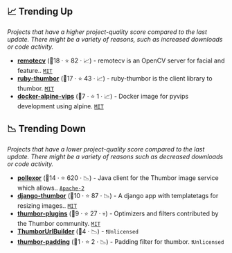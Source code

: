 ## 📈 Trending Up

_Projects that have a higher project-quality score compared to the last update. There might be a variety of reasons, such as increased downloads or code activity._

- <b><a href="https://github.com/thumbor/remotecv">remotecv</a></b> (🥇18 ·  ⭐ 82 · 📈) - remotecv is an OpenCV server for facial and feature.. <code><a href="http://bit.ly/34MBwT8">MIT</a></code> <a href="https://www.python.org/downloads/"><code><img src="https://github.com/thumbor/awesome-thumbor/blob/main/python3.png?raw=true" style="display:inline;" width="13" height="13"></code></a> <a href="https://github.com/thumbor/thumbor/releases/tag/7.0.0"><code><img src="https://github.com/thumbor/awesome-thumbor/blob/main/thumbor.png?raw=true" style="display:inline;" width="13" height="13"></code></a>
- <b><a href="https://github.com/thumbor/ruby-thumbor">ruby-thumbor</a></b> (🥇17 ·  ⭐ 43 · 📈) - ruby-thumbor is the client library to thumbor. <code><a href="http://bit.ly/34MBwT8">MIT</a></code> <code><img src="https://rubygems.org/favicon.ico" style="display:inline;" width="13" height="13"></code> <a href="https://github.com/thumbor/thumbor/releases/tag/7.0.0"><code><img src="https://github.com/thumbor/awesome-thumbor/blob/main/thumbor.png?raw=true" style="display:inline;" width="13" height="13"></code></a>
- <b><a href="https://github.com/heynemann/docker-alpine-pyvips">docker-alpine-vips</a></b> (🥉7 ·  ⭐ 1 · 📈) - Docker image for pyvips development using alpine. <code><a href="http://bit.ly/34MBwT8">MIT</a></code> <code><img src="https://www.docker.com/favicon.ico" style="display:inline;" width="13" height="13"></code>

## 📉 Trending Down

_Projects that have a lower project-quality score compared to the last update. There might be a variety of reasons such as decreased downloads or code activity._

- <b><a href="https://github.com/square/pollexor">pollexor</a></b> (🥇14 ·  ⭐ 620 · 📉) - Java client for the Thumbor image service which allows.. <code><a href="http://bit.ly/3nYMfla">Apache-2</a></code> <code><img src="https://www.java.com/favicon.ico" style="display:inline;" width="13" height="13"></code> <a href="https://github.com/thumbor/thumbor/releases/tag/7.0.0"><code><img src="https://github.com/thumbor/awesome-thumbor/blob/main/thumbor.png?raw=true" style="display:inline;" width="13" height="13"></code></a>
- <b><a href="https://github.com/ricobl/django-thumbor">django-thumbor</a></b> (🥇10 ·  ⭐ 87 · 📉) - A django app with templatetags for resizing images.. <code><a href="http://bit.ly/34MBwT8">MIT</a></code> <a href="https://www.python.org/downloads/"><code><img src="https://github.com/thumbor/awesome-thumbor/blob/main/python3.png?raw=true" style="display:inline;" width="13" height="13"></code></a> <a href="https://github.com/thumbor/thumbor/releases/tag/7.0.0"><code><img src="https://github.com/thumbor/awesome-thumbor/blob/main/thumbor.png?raw=true" style="display:inline;" width="13" height="13"></code></a> <a href="https://www.djangoproject.com"><code><img src="https://www.djangoproject.com/favicon.ico" style="display:inline;" width="13" height="13"></code></a>
- <b><a href="https://github.com/thumbor/thumbor-plugins">thumbor-plugins</a></b> (🥇9 ·  ⭐ 27 · 💀) - Optimizers and filters contributed by the Thumbor community. <code><a href="http://bit.ly/34MBwT8">MIT</a></code>
- <b><a href="{}">ThumborUrlBuilder</a></b> (🥉4 · 📉) -  <code>❗Unlicensed</code> <a href="https://nodejs.org/en/"><code><img src="https://nodejs.org/static/images/favicons/favicon-32x32.png" style="display:inline;" width="13" height="13"></code></a> <a href="https://github.com/thumbor/thumbor/releases/tag/7.0.0"><code><img src="https://github.com/thumbor/awesome-thumbor/blob/main/thumbor.png?raw=true" style="display:inline;" width="13" height="13"></code></a>
- <b><a href="https://github.com/arcivr/thumbor-padding">thumbor-padding</a></b> (🥉1 ·  ⭐ 2 · 📉) - Padding filter for thumbor. <code>❗Unlicensed</code>

